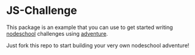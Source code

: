 # JS-Challenge

This package is an example that you can use to get started writing
[nodeschool](http://nodeschool.io) challenges using
[adventure](https://npmjs.org/package/adventure).

Just fork this repo to start building your very own nodeschool adventure!
